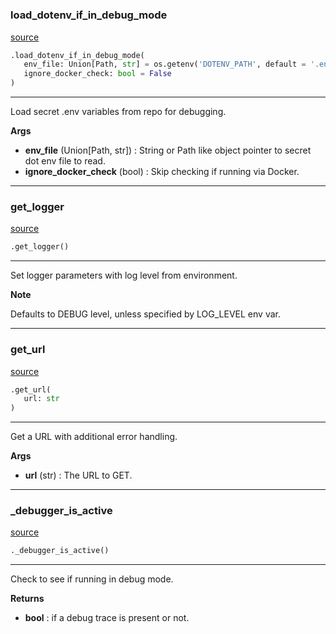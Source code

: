 #

### load_dotenv_if_in_debug_mode

[source](https://github.com/EnviDat/envidat-python-utils/blob/main/../envidat/utils.py/#L40)

```python
.load_dotenv_if_in_debug_mode(
   env_file: Union[Path, str] = os.getenv('DOTENV_PATH', default = '.env'),
   ignore_docker_check: bool = False
)
```

---

Load secret .env variables from repo for debugging.

**Args**

- **env_file** (Union[Path, str]) : String or Path like object pointer to
  secret dot env file to read.
- **ignore_docker_check** (bool) : Skip checking if running via Docker.

---

### get_logger

[source](https://github.com/EnviDat/envidat-python-utils/blob/main/../envidat/utils.py/#L90)

```python
.get_logger()
```

---

Set logger parameters with log level from environment.

**Note**

Defaults to DEBUG level, unless specified by LOG_LEVEL env var.

---

### get_url

[source](https://github.com/EnviDat/envidat-python-utils/blob/main/../envidat/utils.py/#L175)

```python
.get_url(
   url: str
)
```

---

Get a URL with additional error handling.

**Args**

- **url** (str) : The URL to GET.

---

### \_debugger_is_active

[source](https://github.com/EnviDat/envidat-python-utils/blob/main/../envidat/utils.py/#L15)

```python
._debugger_is_active()
```

---

Check to see if running in debug mode.

**Returns**

- **bool** : if a debug trace is present or not.
